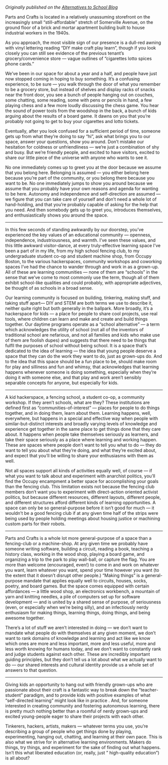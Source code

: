 _Originally published on the [Alternatives to School Blog](http://alternativestoschool.com/blog/)_

Parts and Crafts is located in a relatively unassuming storefront on the increasingly small “still-affordable” stretch of Somerville Avenue, on the ground floor of a brick and mortar apartment building built to house industrial workers in the 1940s.

As you approach, the most visible sign of our presence is a dull-red awning with vinyl lettering reading “DIY make craft play learn”, though if you look closely you can still see evidence of the previous tenant’s grocery/convenience store — vague outlines of “cigarettes lotto spices phone cards.”

We’ve been in our space for about a year and a half, and people have just now stopped coming in hoping to buy something. It’s a confusing experience, to be sure — you walk through the door of what you remember to be a grocery store, but instead of shelves and display racks of snacks near the front door, you see a bunch of people hanging out on couches, some chatting, some reading, some with pens or pencils in hand, a few playing chess and a few more loudly discussing the chess game. You hear the sound of power tools from the woodshop in the back, a bunch of kids arguing about the results of a board game. It dawns on you that you’re probably not going to get to buy your cigarettes and lotto tickets.

Eventually, after you look confused for a sufficient period of time, someone gets up from what they’re doing to say “hi”, ask what brings you to our space, answer your questions, show you around. Don’t mistake our hesitation for coldness or unfriendliness — we’re just a combination of shy and busy. But we’re friendly people, and excited to have visitors, excited to share our little piece of the universe with anyone who wants to see it.

No one immediately comes up to greet you at the door because we assume that you belong here. Belonging is assumed — you either belong here because you’re part of the community, or you belong there because you want to be. No one immediately jumps to show you around because we assume that you probably have your own reasons and agenda for wanting to be here. Autonomy and independence and self-direction are assumed — we figure that you can take care of yourself and don’t need a whole lot of hand-holding, and that you’re probably capable of asking for the help that you need. And then somebody gets up to greet you, introduces themselves, and enthusiastically shows you around the space.

 ***

In this few seconds of standing awkwardly by our doorstep, you’ve experienced the key values of an educational community — openness, independence, industriousness, and warmth. I’ve seen these values, and this little awkward visitor-dance, at every truly-effective learning space I’ve been a part of in my life, from my high school fencing club, to my undergraduate student co-op and student machine shop, from Occupy Boston, to the various hackerspaces, community workshops and coworking spaces I’ve had the chance to wander through and work in as a grown-up. All of these are learning communities — none of them are “schools” in the sense that we’ve come to most commonly use the term, though all of them exhibit school-like qualities and could probably, with appropriate adjectives, be thought of as schools in a broad sense.

Our learning community is focused on building, tinkering, making stuff, and taking stuff apart— DIY and STEM are both terms we use to describe it, neither quite right but both generally in the ballpark. More broadly, it’s a hackerspace for kids — a place for people to share cool projects, use real tools, where children can learn and make and create and build things together. Our daytime programs operate as a “school alternative” — a term which acknowledges the utility of school (not all of the inventors of traditional school are nefarious, and not all families and kids who make use of them are foolish dupes) and suggests that there need to be things that fulfll the purposes of school without being school. It is a space that’s dedicated to the idea of learning — the idea that young people deserve a space that they can do the work they want to do, just as grown-ups do. And to the idea that this space should be a fun place to be, should make room for play and silliness and fun and whimsy, that acknowledges that learning happens whenever someone is doing something, especially when they’re doing it with someone else, and that play and work aren’t sensibly separable concepts for anyone, but especially for kids.

***

A kid hackerspace, a fencing school, a student co-op, a community workshop. If they aren’t schools, what are they? These institutions are defined first as “communities-of-interest” — places for people to do things together, and in doing them, learn about them. Learning happens, well, everywhere, but happens in a special and effective way when people with similar-but-distinct interests and broadly varying levels of knowledge and experience get together in the same place to get things done that they care about. It happens when people take themselves seriously as learners, and take their space seriously as a place where learning and working happen. These are spaces where people don’t want to tell you what to do — they do want to tell you about what they’re doing, and what they’re excited about, and expect that you’ll be willing to share your enthusiasms with them as well.

Not all spaces support all kinds of activities equally well, of course — if what you want to talk about and experiment with anarchist politics, you’ll find the Occupy encampment a better space for accomplishing your goals than the fencing club. This limitation exists not because the fencing club members don’t want you to experiment with direct-action oriented activist politics, but because different resources, different layouts, different people, and different structures afford different kinds of learning opportunities. A space can only be so general-purpose before it isn’t good for much — it wouldn’t be a good fencing club if at any given time half of the strips were being used by people holding meetings about housing justice or machining custom parts for their robots.

***

Parts and Crafts is a whole lot more general-purpose of a space than a fencing-club or a machine-shop. At any given time we probably have someone writing software, building a circuit, reading a book, teaching a history class, working in the wood shop, playing a board game, and organizing a trip to the park to play wall-ball, or capture the flag. You are more than welcome (encouraged, even!) to come in and work on whatever you want, learn whatever you want, spend your time however you want (to the extent that it doesn’t disrupt other people.) “Making things” is a general-purpose mandate that applies equally well to circuits, houses, socks, poetry, and board games. But the space comes equipped with certain affordances — a little wood shop, an electronics workbench, a mountain of yarn and knitting needles, a pile of computers set up for software development — and is united by a shared sense of purpose, of seriousness (even, or especially when we’re being silly), and an infectiously nerdy enthusiasm for making things, learning things, doing things, and being awesome together.

There’s a lot of stuff we aren’t interested in doing — we don’t want to mandate what people do with themselves at any given moment, we don’t want to rank domains of knowledge and learning and act like we know which ones are more and less important, more and less useful, more and less worth knowing for humans today, and we don’t want to constantly rank and judge students against each other. These are incredibly important guiding principles, but they don’t tell us a lot about what we actually want to do — our shared interests and cultural identity provide us a whole set of answers to that question.

***

Giving kids an opportunity to hang out with friendly grown-ups who are passionate about their craft is a fantastic way to break down the “teacher-student” paradigm, and to provide kids with positive examples of what “self-directed learning” might look like in practice . And, for someone interested in creating community and fostering autonomous learning, there is pretty much nothing better than a roomful of nerdy grown-ups and excited young-people eager to share their projects with each other.

Tinkerers, hackers, artists, makers — whatever terms you use, you’re describing a group of people who get things done by playing, experimenting, hanging out, chatting, and learning at their own pace. This is also what we strive for in alternative learning environments. Makers do things, try things, and experiment for the sake of finding out what happens. Isn’t this what liberated education (or, really, just ” high-quality education”) is all about?

